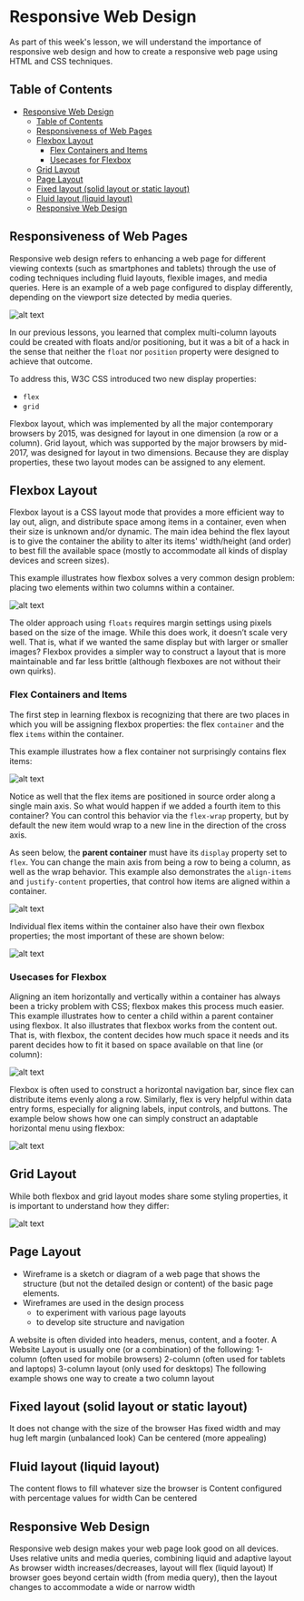 <!-- markdownlint-disable -->

# Responsive Web Design

As part of this week's lesson, we will understand the importance of responsive web design and how to create a responsive web page using HTML and CSS techniques.

## Table of Contents

<!-- toc -->
- [Responsive Web Design](#responsive-web-design)
  - [Table of Contents](#table-of-contents)
  - [Responsiveness of Web Pages](#responsiveness-of-web-pages)
  - [Flexbox Layout](#flexbox-layout)
    - [Flex Containers and Items](#flex-containers-and-items)
    - [Usecases for Flexbox](#usecases-for-flexbox)
  - [Grid Layout](#grid-layout)
  - [Page Layout](#page-layout)
  - [Fixed layout (solid layout or static layout)](#fixed-layout-solid-layout-or-static-layout)
  - [Fluid layout (liquid layout)](#fluid-layout-liquid-layout)
  - [Responsive Web Design](#responsive-web-design-1)

## Responsiveness of Web Pages

Responsive web design refers to enhancing a web page for different viewing contexts (such as smartphones and tablets) through the use of coding techniques including fluid layouts, flexible images, and media queries. Here is an example of a web page configured to display differently, depending on the viewport size detected by media queries.

![alt text](images/content/W11/responsive-layouts.png)

In our previous lessons, you learned that complex multi-column layouts could be created with floats and/or positioning, but it was a bit of a hack in the sense that neither the `float` nor `position` property were designed to achieve that outcome.

To address this, W3C CSS introduced two new display properties:

- `flex`
- `grid`

Flexbox layout, which was implemented by all the major contemporary browsers by 2015, was designed for layout in one dimension (a row or a column). Grid layout, which was supported by the major browsers by mid-2017, was designed for layout in two dimensions. Because they are display properties, these two layout modes can be assigned to any element.





## Flexbox Layout

Flexbox layout is a CSS layout mode that provides a more efficient way to lay out, align, and distribute space among items in a container, even when their size is unknown and/or dynamic. The main idea behind the flex layout is to give the container the ability to alter its items' width/height (and order) to best fill the available space (mostly to accommodate all kinds of display devices and screen sizes).

This example illustrates how flexbox solves a very common design problem: placing two elements within two columns within a container.


![alt text](images/content/W11/flexbox-simplify.png)


The older approach using `floats` requires margin settings using pixels based on the size of the image. While this does work, it doesn’t scale very well. That is, what if we wanted the same display but with larger or smaller images? Flexbox provides a simpler way to construct a layout that is more maintainable and far less brittle (although flexboxes are not without their own quirks).

### Flex Containers and Items

The first step in learning flexbox is recognizing that there are two places in which you will be assigning flexbox properties: the flex `container` and the flex `items` within the container. 

This example illustrates how a flex container not surprisingly contains flex items:

![alt text](images/content/W11/flexbox-containers.png)

Notice as well that the flex items are positioned in source order along a single main axis. So what would happen if we added a fourth item to this container? You can control this behavior via the `flex-wrap` property, but by default the new item would wrap to a new line in the direction of the cross axis.


As seen below, the **parent container** must have its `display` property set to `flex`. You can change the main axis from being a row to being a column, as well as the wrap behavior. This example also demonstrates the `align-items` and `justify-content` properties, that control how items are aligned within a container.

![alt text](images/content/W11/flexbox-container-alignmnet.png)

Individual flex items within the container also have their own flexbox properties; the most important of these are shown below:

![alt text](images/content/W11/flexbox-item-properties.png)


### Usecases for Flexbox

Aligning an item horizontally and vertically within a container has always been a tricky problem with CSS; flexbox makes this process much easier. This example illustrates how to center a child within a parent container using flexbox. It also illustrates that flexbox works from the content out. That is, with flexbox, the content decides how much space it needs and its parent decides how to fit it based on space available on that line (or column):

![alt text](images/content/W11/flexbox-centering.png)

Flexbox is often used to construct a horizontal navigation bar, since flex can distribute items evenly along a row. Similarly, flex is very helpful within data entry forms, especially for aligning labels, input controls, and buttons. The example below shows how one can simply construct an adaptable horizontal menu using flexbox:

![alt text](images/content/W11/flexbox-nav.png)


## Grid Layout


While both flexbox and grid layout modes share some styling properties, it is important to understand how they differ:

![alt text](images/content/W11/flex-vs-grid.png)



## Page Layout
- Wireframe is a sketch or diagram of a web page that shows the structure (but not the detailed design or content) of the basic page elements.
- Wireframes are used in the design process 
  - to experiment with various page layouts 
  - to develop site structure and navigation


A website is often divided into headers, menus, content, and a footer.
A Website Layout is usually one (or a combination) of the following:
1-column (often used for mobile browsers)
2-column (often used for tablets and laptops)
3-column layout (only used for desktops)
The following example shows one way to create a two column layout

## Fixed layout (solid layout or static layout)
It does not change with the size of the browser
Has fixed width and may hug left margin (unbalanced look)
Can be centered (more appealing)

## Fluid layout (liquid layout)
The content flows to fill whatever size the browser is
Content configured with percentage values for width
Can be centered

## Responsive Web Design

Responsive web design makes your web page look good on all devices.
Uses relative units and media queries, combining liquid and adaptive layout
As browser width increases/decreases, layout will flex (liquid layout)
If browser goes beyond certain width (from media query), then the layout changes to accommodate a wide or narrow width
